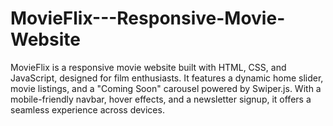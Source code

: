 # MovieFlix---Responsive-Movie-Website
MovieFlix is a responsive movie website built with HTML, CSS, and JavaScript, designed for film enthusiasts. It features a dynamic home slider, movie listings, and a "Coming Soon" carousel powered by Swiper.js. With a mobile-friendly navbar, hover effects, and a newsletter signup, it offers a seamless experience across devices.
